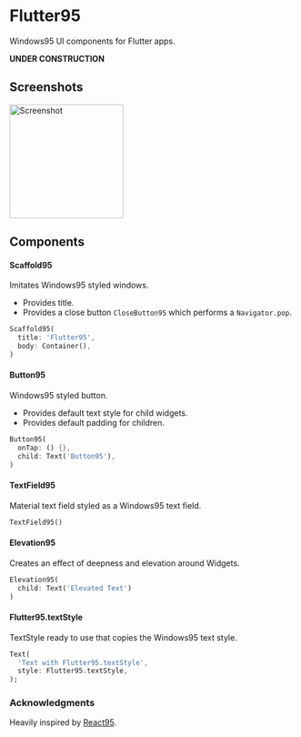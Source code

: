 # Flutter95

Windows95 UI components for Flutter apps.

**UNDER CONSTRUCTION**

## Screenshots

<img src="https://github.com/miquelbeltran/flutter95/raw/master/art/screenshot.png" alt="Screenshot" width="200"/>

## Components

#### Scaffold95

Imitates Windows95 styled windows.

* Provides title.
* Provides a close button `CloseButton95` which performs a `Navigator.pop`.

```dart
Scaffold95(
  title: 'Flutter95',
  body: Container(),
)
```

#### Button95

Windows95 styled button.

* Provides default text style for child widgets.
* Provides default padding for children.

```dart
Button95(
  onTap: () {},
  child: Text('Button95'),
)
```

#### TextField95

Material text field styled as a Windows95 text field.

```dart
TextField95()
```

#### Elevation95

Creates an effect of deepness and elevation around Widgets.

```dart
Elevation95(
  child: Text('Elevated Text')
)
```

#### Flutter95.textStyle

TextStyle ready to use that copies the Windows95 text style.

```dart
Text(
  'Text with Flutter95.textStyle',
  style: Flutter95.textStyle,
);
```

### Acknowledgments

Heavily inspired by [React95](https://github.com/arturbien/React95).